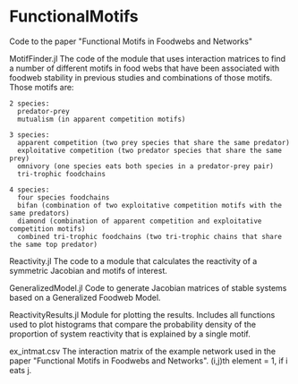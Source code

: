 # FunctionalMotifs
Code to the paper "Functional Motifs in Foodwebs and Networks"

MotifFinder.jl
    The code of the module that uses interaction matrices to find a number of different motifs in food webs that have been associated with foodweb stability in previous studies and combinations of those motifs. 
    Those motifs are:
    
    2 species:
      predator-prey
      mutualism (in apparent competition motifs)
    
    3 species:
      apparent competition (two prey species that share the same predator)
      exploitative competition (two predator species that share the same prey)
      omnivory (one species eats both species in a predator-prey pair)
      tri-trophic foodchains
    
    4 species:
      four species foodchains
      bifan (combination of two exploitative competition motifs with the same predators)
      diamond (combination of apparent competition and exploitative competition motifs)
      combined tri-trophic foodchains (two tri-trophic chains that share the same top predator)

Reactivity.jl
    The code to a module that calculates the reactivity of a symmetric Jacobian and motifs of interest.

GeneralizedModel.jl
    Code to generate Jacobian matrices of stable systems based on a Generalized Foodweb Model.

ReactivityResults.jl
    Module for plotting the results. Includes all functions used to plot histograms that compare the probability density of the proportion of system reactivity that is explained by a single motif.

ex_intmat.csv
    The interaction matrix of the example network used in the paper "Functional Motifs in Foodwebs and Networks". (i,j)th element = 1, if i eats j.
